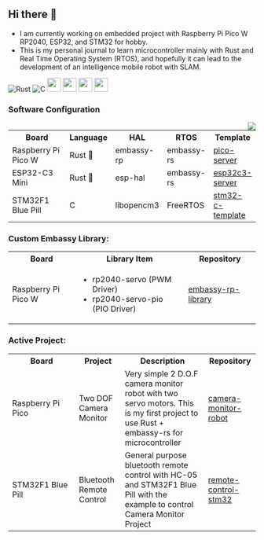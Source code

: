## Hi there 👋
- I am currently working on embedded project with Raspberry Pi Pico W RP2040, ESP32, and STM32 for hobby. 
- This is my personal journal to learn microcontroller mainly with Rust and Real Time Operating System (RTOS), and hopefully it can lead to the development of an intelligence mobile robot with SLAM.


![Rust](https://img.shields.io/badge/rust-%23000000.svg?style=for-the-badge&logo=rust&logoColor=white)
![C](https://img.shields.io/badge/c-%2300599C.svg?style=for-the-badge&logo=c&logoColor=white)
<img src ="https://user-images.githubusercontent.com/32474027/105848287-1c024f00-6022-11eb-8a6f-6bdae761b44d.jpg" height=28)>
<img src ="https://substackcdn.com/image/fetch/f_auto,q_auto:good,fl_progressive:steep/https%3A%2F%2Fbucketeer-e05bbc84-baa3-437e-9518-adb32be77984.s3.amazonaws.com%2Fpublic%2Fimages%2F8b0afbee-2dcd-4ab4-8cb9-659a0fabc755_359x198.png" height=28)>
<img src ="https://m.media-amazon.com/images/S/abs-image-upload-na/d/AmazonStores/A1F83G8C2ARO7P/4087e55f2f303ebc54d6fa96c58fe3cc.w980.h290._CR0%2C47%2C980%2C196_SX980_.jpg" height=28)>
<img src ="https://developer.espressif.com/img/espressif_logo_contour.png" height=28)>

### Software Configuration
<img src="https://github-readme-stats.vercel.app/api/top-langs/?username=tutla53&layout=compact&theme=github_dark&hide=Makefile,CMake,RPC&size_weight=0.5&count_weight=0.5&card_width=10&line_height=10" align="right"/>

<table>
  <tr> 
    <th width=120> Board </th>
    <th >Language </th>  
    <th>HAL </th> 
    <th>RTOS </th> 
    <th>Template </th> 
  </tr>
  
  <tr>
    <td>Raspberry Pi Pico W </td>
    <td>Rust 🦀 </td>
    <td>embassy-rp </td>
    <td>embassy-rs </td>
    <td> <a href= https://github.com/tutla53/pico-server.gitt>pico-server</a> </td>
  </tr>  

  <tr>
    <td>ESP32-C3 Mini</td>
    <td>Rust 🦀 </td>
    <td>esp-hal </td>
    <td>embassy-rs </td>
    <td> <a href= https://github.com/tutla53/esp32c3-server>esp32c3-server</a> </td>
  </tr> 

  <tr>
    <td>STM32F1 Blue Pill</td>
    <td>C</td>
    <td>libopencm3</td>
    <td>FreeRTOS</td>
    <td> <a href= https://github.com/tutla53/stm32f1-c-template.git>stm32-c-template</a> </td>
  </tr> 
</table>

### Custom Embassy Library:
<table>
  <tr> 
    <th width=120> Board </th>
    <th> Library Item </th>  
    <th> Repository </th> 
  </tr>
  
  <tr> 
    <td> Raspberry Pi Pico W </td>
    <td>
      <ul>
        <li>rp2040-servo (PWM Driver)</li>
        <li>rp2040-servo-pio (PIO Driver)</li>
       </ul>  
    </td> 
    <td> <a href= https://github.com/tutla53/embassy-rp-library.git>embassy-rp-library</a> </td>
  </tr>
</table>

### Active Project:
<table>
  <tr> 
    <th width=120> Board </th> 
    <th> Project </th>
    <th> Description </th>
    <th> Repository </th> 
  </tr>
  
  <tr> 
    <td> Raspberry Pi Pico </td>
    <td> Two DOF Camera Monitor </td> 
    <td> Very simple 2 D.O.F camera monitor robot with two servo motors. This is my first project to use Rust + embassy-rs for microcontroller </td>
    <td> <a href="https://github.com/tutla53/camera-monitor-robot">camera-monitor-robot</a> </td>
  </tr>
  
  <tr> 
    <td> STM32F1 Blue Pill </td>
    <td> Bluetooth Remote Control </td> 
    <td> General purpose bluetooth remote control with HC-05 and STM32F1 Blue Pill with the example to control Camera Monitor Project </td>
    <td> <a href="https://github.com/tutla53/remote-control-stm32.git">remote-control-stm32</a> </td>
  </tr>
</table>


